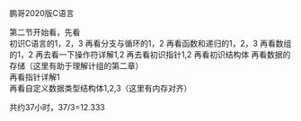 鹏哥2020版C语言

第二节开始看，先看  
初识C语言的1，2，3
再看分支与循环的1，2
再看函数和递归的1，2，3
再看数组的1，2
再去看一下操作符详解1,2
再去看初识指针1,2
再看初识结构体
再看数据的存储（这里有助于理解计组的第二章）  
再看指针详解1  
再看自定义数据类型结构体1,2,3（这里有内存对齐）  

共约37小时，37/3=12.333